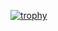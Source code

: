[![trophy](https://github-profile-trophy.vercel.app/?username=janeptrv&theme=onedark)](https://github.com/ryo-ma/github-profile-trophy)
